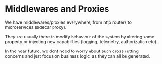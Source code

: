 # Middlewares and Proxies


We have middlewares/proxies everywhere, from http routers to microservices (sidecar proxy).

They are usually there to modify behaviour of the system by altering some property or injecting new capabilities (logging, telemetry, authorization etc).


In the near future, we dont need to worry about such cross cutting concerns and just focus on business logic, as they can all be generated.
